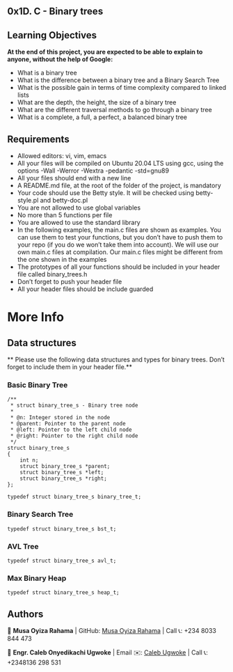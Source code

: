 ## 0x1D. C - Binary trees

## Learning Objectives
**At the end of this project, you are expected to be able to explain to anyone, without the help of Google:**
- What is a binary tree
- What is the difference between a binary tree and a Binary Search Tree
- What is the possible gain in terms of time complexity compared to linked lists
- What are the depth, the height, the size of a binary tree
- What are the different traversal methods to go through a binary tree
- What is a complete, a full, a perfect, a balanced binary tree

## Requirements
- Allowed editors: vi, vim, emacs
- All your files will be compiled on Ubuntu 20.04 LTS using gcc, using the options -Wall -Werror -Wextra -pedantic -std=gnu89
- All your files should end with a new line
- A README.md file, at the root of the folder of the project, is mandatory
- Your code should use the Betty style. It will be checked using betty-style.pl and betty-doc.pl
- You are not allowed to use global variables
- No more than 5 functions per file
- You are allowed to use the standard library
- In the following examples, the main.c files are shown as examples. You can use them to test your functions, but you don’t have to push them to your repo (if you do we won’t take them into account). We will use our own main.c files at compilation. Our main.c files might be different from the one shown in the examples
- The prototypes of all your functions should be included in your header file called binary_trees.h
- Don’t forget to push your header file
- All your header files should be include guarded

# More Info
## Data structures
** Please use the following data structures and types for binary trees. Don’t forget to include them in your header file.**

### Basic Binary Tree
```
/**
 * struct binary_tree_s - Binary tree node
 *
 * @n: Integer stored in the node
 * @parent: Pointer to the parent node
 * @left: Pointer to the left child node
 * @right: Pointer to the right child node
 */
struct binary_tree_s
{
    int n;
    struct binary_tree_s *parent;
    struct binary_tree_s *left;
    struct binary_tree_s *right;
};

typedef struct binary_tree_s binary_tree_t;

```

### Binary Search Tree
``` 
typedef struct binary_tree_s bst_t;
``` 

### AVL Tree
```
typedef struct binary_tree_s avl_t;
```

### Max Binary Heap
```
typedef struct binary_tree_s heap_t;
```

## Authors
👤 **Musa Oyiza Rahama** | GitHub: [Musa Oyiza Rahama](https://github.com/Oyizaa) | Call 📞: +234 8033 844 473

👤 **Engr. Caleb Onyedikachi Ugwoke** | Email ✉️: [Caleb Ugwoke](mailto:calebugwoke@gmail.com) | Call 📞: +2348136 298 531 

